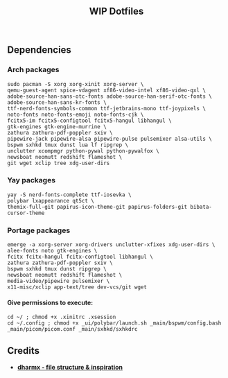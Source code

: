 
<h2 align="center"> WIP Dotfiles</h2>
</br>

## Dependencies

### Arch packages

```
sudo pacman -S xorg xorg-xinit xorg-server \
qemu-guest-agent spice-vdagent xf86-video-intel xf86-video-qxl \
adobe-source-han-sans-otc-fonts adobe-source-han-serif-otc-fonts \
adobe-source-han-sans-kr-fonts \
ttf-nerd-fonts-symbols-common ttf-jetbrains-mono ttf-joypixels \
noto-fonts noto-fonts-emoji noto-fonts-cjk \
fcitx5-im fcitx5-configtool fcitx5-hangul libhangul \
gtk-engines gtk-engine-murrine \
zathura zathura-pdf-poppler sxiv \
pipewire-jack pipewire-alsa pipewire-pulse pulsemixer alsa-utils \
bspwm sxhkd tmux dunst lua lf ripgrep \
unclutter xcompmgr python-pywal python-pywalfox \
newsboat neomutt redshift flameshot \
git wget xclip tree xdg-user-dirs
```

### Yay packages
```
yay -S nerd-fonts-complete ttf-iosevka \
polybar lxappearance qt5ct \
themix-full-git papirus-icon-theme-git papirus-folders-git bibata-cursor-theme
```

### Portage packages
```
emerge -a xorg-server xorg-drivers unclutter-xfixes xdg-user-dirs \
alee-fonts noto gtk-engines \
fcitx fcitx-hangul fcitx-configtool libhangul \
zathura zathura-pdf-poppler sxiv \
bspwm sxhkd tmux dunst ripgrep \
newsboat neomutt redshift flameshot \
media-video/pipewire pulsemixer \
x11-misc/xclip app-text/tree dev-vcs/git wget
```

#### Give permissions to execute:
```
cd ~/ ; chmod +x .xinitrc .xsession
cd ~/.config ; chmod +x _ui/polybar/launch.sh _main/bspwm/config.bash _main/picom/picom.conf _main/sxhkd/sxhkdrc
```

## Credits
* **[dharmx - file structure & inspiration](https://github.com/dharmx)** 
